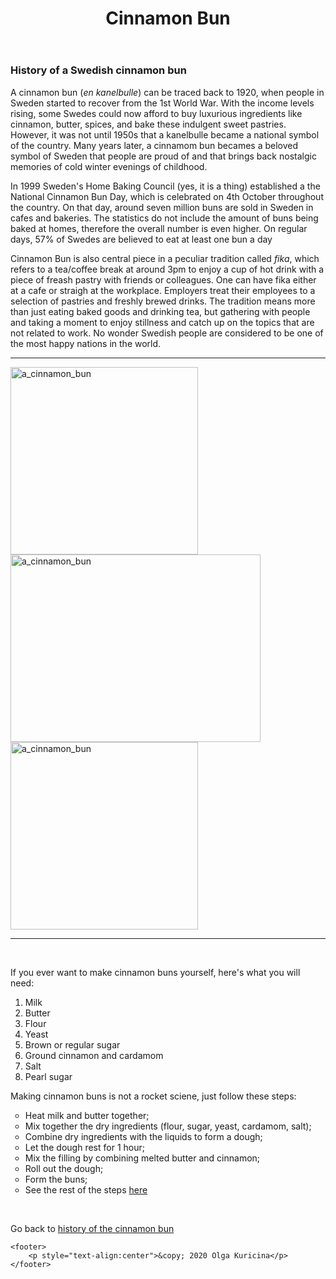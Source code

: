 <!DOCTYPE html>
<html lang="en">
<head>
    <meta charset="UTF-8">
    <meta http-equiv="X-UA-Compatible" content="IE=edge">
    <meta name="viewport" content="width=device-width, initial-scale=1.0">
    <link rel="stylesheet" type="text/css" href=".css"/>
    <title>Cinnamon Bun</title>
</head>
<body>
  <header>
    <h1>Cinnamon Bun </h1>
  </header>
    <p><h3><a id="history"> History of a Swedish cinnamon bun </a></h3></p>
    <p>A cinnamon bun (<em>en kanelbulle</em>) can be traced back to 1920, when people in Sweden started to recover
    from the 1st World War. With the income levels rising, some Swedes could now afford to buy luxurious ingredients
like cinnamon, butter, spices, and bake these indulgent sweet pastries. However, it was not until 1950s that a kanelbulle
became a national symbol of the country. Many years later, a cinnamom bun becames a beloved symbol of Sweden that people are proud of
and that brings back nostalgic memories of cold winter evenings of childhood.</p>
    <p>In 1999 Sweden's Home Baking Council (yes, it is a thing) established a the National Cinnamon Bun Day, which
        is celebrated on 4th October throughout the country. On that day, around seven million buns are sold in Sweden
        in cafes and bakeries. The statistics do not include the amount of buns being baked at homes, therefore the overall 
        number is even higher. On regular days, 57% of Swedes are believed to eat at least one bun a day
    </p>
    <p>Cinnamon Bun is also central piece in a peculiar tradition called <em>fika</em>, which refers 
        to a tea/coffee break at around 3pm to enjoy a cup of hot drink with a piece of freash pastry with 
        friends or colleagues. One can have fika either at a cafe or straigh at the workplace. Employers treat
    their employees to a selection of pastries and freshly brewed drinks. The tradition means more than just eating baked goods
    and drinking tea, but gathering with people and taking a moment to enjoy stillness and catch up on the topics that are 
    not related to work. No wonder Swedish people are considered to be one of the most happy nations in the world. </p>
    <hr size="5" color="brown">
   <img src="images/KB5.jpg" height="300px"alt="a_cinnamon_bun"class="center">
   <img src="images/KB3.jpg" height="300px"width="400px"alt="a_cinnamon_bun"class="center">
   <img src="images/KB2.jpg" height="300px"alt="a_cinnamon_bun"class="center">
    <hr size="5" color="brown">
    <br>
<div class="list">
    <p class="list1">If you ever want to make cinnamon buns yourself, here's what you will need:</p>
    <ol>
        <li>Milk</li>
        <li> Butter</li>
        <li> Flour</li>
        <li>Yeast</li>
        <li>Brown or regular sugar</li>
        <li>Ground cinnamon and cardamom</li>
        <li>Salt</li>
        <li>Pearl sugar</li>
    </ol>
</div>
<div class="list">
     <p>Making cinnamon buns is not a rocket sciene, just follow these steps:</p>
<ul  type="circle">
  <li>Heat milk and butter together;</li>
  <li>Mix together the dry ingredients (flour, sugar, yeast, cardamom, salt);</li>
  <li>Combine dry ingredients with the liquids to form a dough;</li>
  <li>Let the dough rest for 1 hour;</li>
  <li>Mix the filling by combining melted butter and cinnamon;</li> 
  <li>Roll out the dough;</li>
  <li>Form the buns;</li>
  <li>See the rest of the steps <a href="https://www.gimmesomeoven.com/swedish-cinnamon-buns-kanelbullar/">here</a></li>
</ul>
</div>
<br>
    <p>Go back to <a href="#history"> history of the cinnamon bun</a></p>

    <footer>
        <p style="text-align:center">&copy; 2020 Olga Kuricina</p>
    </footer>
</body>

</html>

